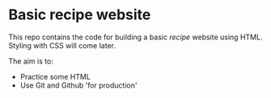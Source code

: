 # Basic recipe website

This repo contains the code for building a basic *recipe* website using HTML. Styling with CSS will come later.

The aim is to:
- Practice some HTML
- Use Git and Github 'for production'
